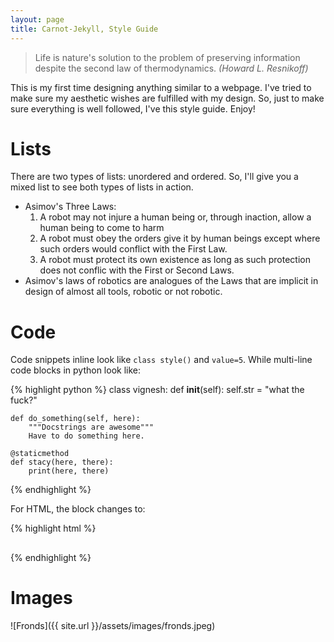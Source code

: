 ```yaml
---
layout: page
title: Carnot-Jekyll, Style Guide
---
```


> Life is nature's solution to the problem of preserving information despite the second law of thermodynamics.
  *(Howard L. Resnikoff)*

This is my first time designing anything similar to a webpage. I've tried to make sure my aesthetic wishes are fulfilled with my design. So, just to make sure everything is well followed, I've this style guide. Enjoy!

# Lists

There are two types of lists: unordered and ordered. So, I'll give you a mixed list to see both types of lists in action.

- Asimov's Three Laws:
    1. A robot may not injure a human being or, through inaction, allow a human being to come to harm
    2. A robot must obey the orders give it by human beings except where such orders would conflict with the First Law.
    3. A robot must protect its own existence as long as such protection does not conflic with the First or Second Laws.
- Asimov's laws of robotics are analogues of the Laws that are implicit in design of almost all tools, robotic or not robotic.

# Code

Code snippets inline look like `class style()` and `value=5`. While multi-line code blocks in python look like:

{% highlight python %}
class vignesh:
    def __init__(self):
        self.str = "what the fuck?"

    def do_something(self, here):
        """Docstrings are awesome"""
        Have to do something here.

    @staticmethod
    def stacy(here, there):
        print(here, there)
{% endhighlight %}

For HTML, the block changes to:

{% highlight html %}
<div class="link-posts">
    <h2>
        <a href="{{ site.url }}{{ post.url }}" title="{{ post.title }}">
        </a>
    </h2>
</div> 
{% endhighlight %}

# Images

![Fronds]({{ site.url }}/assets/images/fronds.jpeg)

